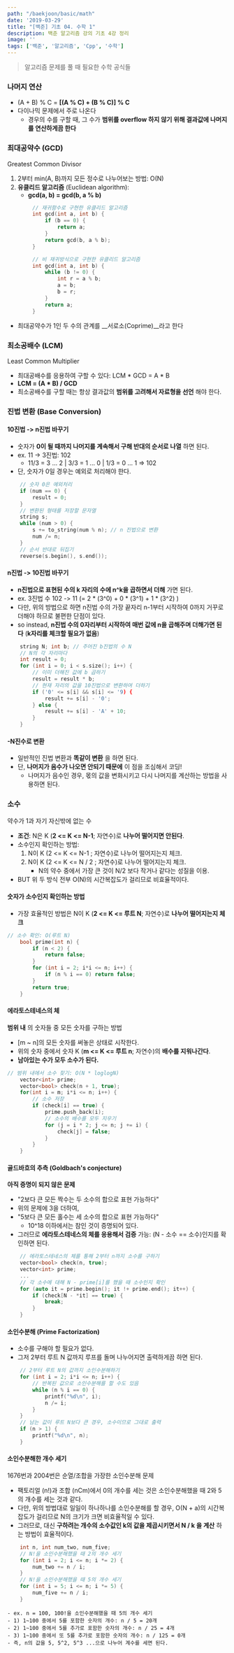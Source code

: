 ```yaml
---
path: "/baekjoon/basic/math"
date: '2019-03-29'
title: "[백준] 기초 04. 수학 1"
description: 백준 알고리즘 강의 기초 4강 정리
image: ''
tags: ['백준', '알고리즘', 'Cpp', '수학']
---
```

> 알고리즘 문제를 풀 때 필요한 수학 공식들

### 나머지 연산
- (A + B) % C = __[(A % C) + (B % C)] % C__
- 다이나믹 문제에서 주로 나온다
    - 경우의 수를 구할 때, 그 수가 __범위를 overflow 하지 않기 위해 결과값에 나머지를 연산하게끔 한다__

### 최대공약수 (GCD)
Greatest Common Divisor
1. 2부터 min(A, B)까지 모든 정수로 나누어보는 방법: O(N)
2. __유클리드 알고리즘__ (Euclidean algorithm): 
    - __gcd(a, b) = gcd(b, a % b)__
```cpp
        // 재귀함수로 구현한 유클리드 알고리즘
        int gcd(int a, int b) {
            if (b == 0) {
                return a;
            }
            return gcd(b, a % b);
        }
```
```cpp
        // 비 재귀방식으로 구현한 유클리드 알고리즘
        int gcd(int a, int b) {
            while (b != 0) {
                int r = a % b;
                a = b;
                b = r;
            }
            return a;
        }
```
- 최대공약수가 1인 두 수의 관계를 __서로소(Coprime)__라고 한다

### 최소공배수 (LCM)
Least Common Multiplier
- 최대공배수를 응용하여 구할 수 있다: LCM * GCD = A * B
- __LCM = (A * B) / GCD__
- 최소공배수를 구할 때는 항상 결과값의 __범위를 고려해서 자료형을 선언__ 해야 한다.

### 진법 변환 (Base Conversion)

#### 10진법 -> n진법 바꾸기
- 숫자가 __0이 될 때까지 나머지를 계속해서 구해 반대의 순서로 나열__ 하면 된다.
- ex. 11 -> 3진법: 102
    - 11/3 = 3 ... 2 | 3/3 = 1 ... 0 | 1/3 = 0 ... 1 => 102
- 단, 숫자가 0일 경우는 예외로 처리해야 한다.
```cpp 
    // 숫자 0은 예외처리
    if (num == 0) {
        result = 0;
    }
    // 변환된 형태를 저장할 문자열
    string s;
    while (num > 0) {
        s += to_string(num % n); // n 진법으로 변환
        num /= n;
    }
    // 순서 반대로 뒤집기
    reverse(s.begin(), s.end()); 
```

#### n진법 -> 10진법 바꾸기
- __n진법으로 표현된 수의 k 자리의 수에 n^k을 곱하면서 더해__ 가면 된다.
- ex. 3진법 수 102 -> 11 (= 2 * (3^0) + 0 * (3^1) + 1 * (3^2) )
- 다만, 위의 방법으로 하면 n진법 수의 가장 끝자리 n-1부터 시작하여 0까지 거꾸로 더해야 하므로 불편한 단점이 있다.
- so instead, __n진법 수의 0자리부터 시작하여 매번 값에 n을 곱해주며 더해가면 된다__ (__k자리를 체크할 필요가 없음__)
```cpp
    string N; int b; // 주어진 b진법의 수 N
    // N의 각 자리마다
    int result = 0;
    for (int i = 0; i < s.size(); i++) {
        // 이미 더해진 값에 b 곱하기
        result = result * b;
        // 현재 자리의 값을 10진법으로 변환하여 더하기
        if ('0' <= s[i] && s[i] <= '9) {
            result += s[i] - '0';
        } else {
            result += s[i] - 'A' + 10;
        }
    }
```

#### -N진수로 변환
- 일반적인 진법 변환과 __똑같이 변환__ 을 하면 된다.
- 단, __나머지가 음수가 나오면 안되기 때문에__ 이 점을 조심해서 코딩!
    - 나머지가 음수인 경우, 몫의 값을 변화시키고 다시 나머지를 계산하는 방법을 사용하면 된다.

### 소수
약수가 1과 자기 자신밖에 없는 수
- __조건__: N은 K (__2 <= K <= N-1__; 자연수)로 __나누어 떨어지면 안된다__.
- 소수인지 확인하는 방법: 
    1. N이 K (2 <= K <= N-1 ; 자연수)로 나누어 떨어지는지 체크.
    2. N이 K (2 <= K <= N / 2 ; 자연수)로 나누어 떨어지는지 체크.
        - N의 약수 중에서 가장 큰 것이 N/2 보다 작거나 같다는 성질을 이용.
- BUT 위 두 방식 전부 O(N)의 시간복잡도가 걸리므로 비효율적이다.

#### 숫자가 소수인지 확인하는 방법
- 가장 효율적인 방법은 N이 K (__2 <= K <= 루트 N__; 자연수)로 __나누어 떨어지는지 체크__
```cpp
// 소수 확인: O(루트 N)
    bool prime(int n) {
        if (n < 2) {
            return false;
        }
        for (int i = 2; i*i <= n; i++) {
            if (n % i == 0) return false;
        }
        return true;
    }
```

#### 에라토스테네스의 체
__범위 내__ 의 숫자들 중 모든 숫자를 구하는 방법
- [m ~ n]의 모든 숫자를 써놓은 상태로 시작한다.
- 위의 숫자 중에서 숫자 K (__m <= K <= 루트 n__; 자연수)의 __배수를 지워나간다__.
- __남아있는 수가 모두 소수가 된다.__
```cpp
// 범위 내에서 소수 찾기: O(N * loglogN)
    vector<int> prime;
    vector<bool> check(n + 1, true);
    for(int i = m; i*i <= n; i++) {
        // 소수 저장
        if (check[i] == true) {
            prime.push_back(i);
            // 소수의 배수를 모두 지우기
            for (j = i * 2; j <= n; j += i) {
                check[j] = false;
            }
        }
    }
```

#### 골드바흐의 추측 (Goldbach's conjecture)
__아직 증명이 되지 않은 문제__
- "2보다 큰 모든 짝수는 두 소수의 합으로 표현 가능하다"
- 위의 문제에 3을 더하여,
- "5보다 큰 모든 홀수는 세 소수의 합으로 표현 가능하다"
    - 10^18 이하에서는 참인 것이 증명되어 있다.
- 그러므로 __에라토스테네스의 체를 응용해서 검증__ 가능: (N - 소수 == 소수)인지를 확인하면 된다.
```cpp
    // 에라토스테네스의 체를 통해 2부터 n까지 소수를 구하기
    vector<bool> check(n, true);
    vector<int> prime;
    ...
    // 각 소수에 대해 N - prime[i]를 했을 때 소수인지 확인
    for (auto it = prime.begin(); it !+ prime.end(); it++) {
        if (check[N - *it] == true) {
            break;
        }
    }
```

#### 소인수분해 (Prime Factorization)
- 소수를 구해야 할 필요가 없다.
- 그저 2부터 루트 N 값까지 루프를 돌며 나누어지면 출력하게끔 하면 된다.
```cpp
    // 2부터 루트 N의 값까지 소인수분해하기
    for (int i = 2; i*i <= n; i++) {
        // 반복된 값으로 소인수분해를 할 수도 있음
        while (n % i == 0) {
            printf("%d\n", i);
            n /= i;
        }
    }
    // 남는 값이 루트 N보다 큰 경우, 소수이므로 그대로 출력
    if (n > 1) {
        printf("%d\n", n);
    }
```

#### 소인수분해한 개수 세기
1676번과 2004번은 순열/조합을 가장한 소인수분해 문제
- 팩토리얼 (n!)과 조합 (nCm)에서 0의 개수를 세는 것은 소인수분해했을 때 2와 5의 개수를 세는 것과 같다.
- 다만, 위의 방법대로 일일이 하나하나를 소인수분해를 할 경우, O(N + a)의 시간복잡도가 걸리므로 N의 크기가 크면 비효율적일 수 있다.
- 그러므로, 대신 __구하려는 개수의 소수값인 k의 값을 제곱시키면서 N / k 을 계산__ 하는 방법이 효율적이다.
```cpp
    int n, int num_two, num_five;
    // N!을 소인수분해했을 때 2의 개수 세기
    for (int i = 2; i <= n; i *= 2) {
        num_two += n / i; 
    }
    // N!을 소인수분해했을 때 5의 개수 세기
    for (int i = 5; i <= n; i *= 5) {
        num_five += n / i; 
    }
```
    - ex. n = 100, 100!을 소인수분해했을 때 5의 개수 세기
    - 1) 1~100 중에서 5를 포함한 숫자의 개수: n / 5 = 20개
    - 2) 1~100 중에서 5를 추가로 포함한 숫자의 개수: n / 25 = 4개
    - 3) 1~100 중에서 또 5를 추가로 포함한 숫자의 개수: n / 125 = 0개
    - 즉, n의 값을 5, 5^2, 5^3 ...으로 나누어 계수를 세면 된다.
